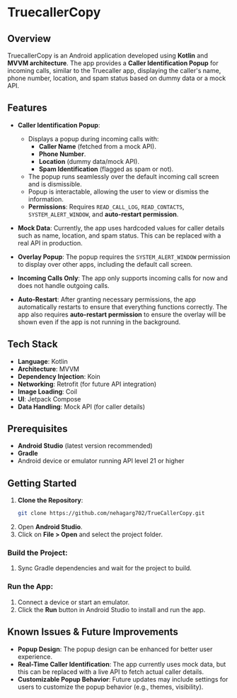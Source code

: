 # TruecallerCopy

## Overview

TruecallerCopy is an Android application developed using **Kotlin** and **MVVM architecture**. The app provides a **Caller Identification Popup** for incoming calls, similar to the Truecaller app, displaying the caller's name, phone number, location, and spam status based on dummy data or a mock API.

## Features

- **Caller Identification Popup**:
  - Displays a popup during incoming calls with:
    - **Caller Name** (fetched from a mock API).
    - **Phone Number**.
    - **Location** (dummy data/mock API).
    - **Spam Identification** (flagged as spam or not).
  - The popup runs seamlessly over the default incoming call screen and is dismissible.
  - Popup is interactable, allowing the user to view or dismiss the information.
  - **Permissions**: Requires `READ_CALL_LOG`, `READ_CONTACTS`, `SYSTEM_ALERT_WINDOW`, and **auto-restart permission**.
  
- **Mock Data**: Currently, the app uses hardcoded values for caller details such as name, location, and spam status. This can be replaced with a real API in production.
  
- **Overlay Popup**: The popup requires the `SYSTEM_ALERT_WINDOW` permission to display over other apps, including the default call screen.

- **Incoming Calls Only**: The app only supports incoming calls for now and does not handle outgoing calls.

- **Auto-Restart**: After granting necessary permissions, the app automatically restarts to ensure that everything functions correctly. The app also requires **auto-restart permission** to ensure the overlay will be shown even if the app is not running in the background.

## Tech Stack

- **Language**: Kotlin
- **Architecture**: MVVM
- **Dependency Injection**: Koin
- **Networking**: Retrofit (for future API integration)
- **Image Loading**: Coil
- **UI**: Jetpack Compose
- **Data Handling**: Mock API (for caller details)
  
## Prerequisites

- **Android Studio** (latest version recommended)
- **Gradle**
- Android device or emulator running API level 21 or higher

## Getting Started

1. **Clone the Repository**:
   ```sh
   git clone https://github.com/nehagarg702/TrueCallerCopy.git

2. Open **Android Studio**.
3. Click on **File > Open** and select the project folder.

### Build the Project:

1. Sync Gradle dependencies and wait for the project to build.

### Run the App:

1. Connect a device or start an emulator.
2. Click the **Run** button in Android Studio to install and run the app.

## Known Issues & Future Improvements

- **Popup Design**: The popup design can be enhanced for better user experience.
- **Real-Time Caller Identification**: The app currently uses mock data, but this can be replaced with a live API to fetch actual caller details.
- **Customizable Popup Behavior**: Future updates may include settings for users to customize the popup behavior (e.g., themes, visibility).
